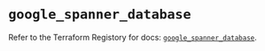 # `google_spanner_database`

Refer to the Terraform Registory for docs: [`google_spanner_database`](https://registry.terraform.io/providers/hashicorp/google/5.26.0/docs/resources/spanner_database).
